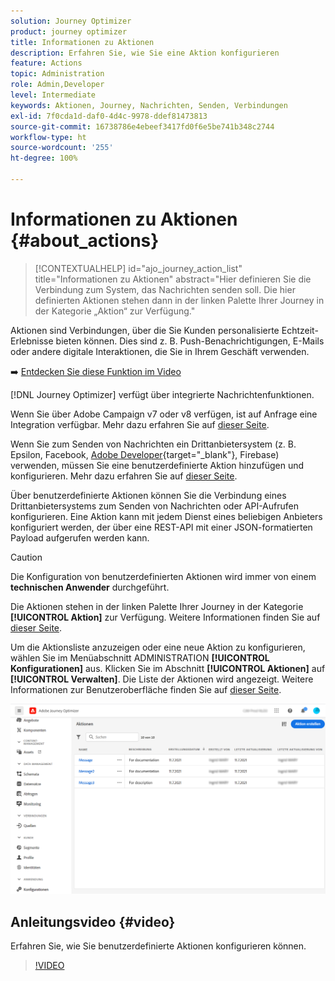 ```yaml
---
solution: Journey Optimizer
product: journey optimizer
title: Informationen zu Aktionen
description: Erfahren Sie, wie Sie eine Aktion konfigurieren
feature: Actions
topic: Administration
role: Admin,Developer
level: Intermediate
keywords: Aktionen, Journey, Nachrichten, Senden, Verbindungen
exl-id: 7f0cda1d-daf0-4d4c-9978-ddef81473813
source-git-commit: 16738786e4ebeef3417fd0f6e5be741b348c2744
workflow-type: ht
source-wordcount: '255'
ht-degree: 100%

---
```


# Informationen zu Aktionen {#about_actions}

>[!CONTEXTUALHELP]
>id="ajo_journey_action_list"
>title="Informationen zu Aktionen"
>abstract="Hier definieren Sie die Verbindung zum System, das Nachrichten senden soll. Die hier definierten Aktionen stehen dann in der linken Palette Ihrer Journey in der Kategorie „Aktion“ zur Verfügung."

Aktionen sind Verbindungen, über die Sie Kunden personalisierte Echtzeit-Erlebnisse bieten können. Dies sind z. B. Push-Benachrichtigungen, E-Mails oder andere digitale Interaktionen, die Sie in Ihrem Geschäft verwenden.

➡️ [Entdecken Sie diese Funktion im Video](#video)

[!DNL Journey Optimizer] verfügt über integrierte Nachrichtenfunktionen.

Wenn Sie über Adobe Campaign v7 oder v8 verfügen, ist auf Anfrage eine Integration verfügbar. Mehr dazu erfahren Sie auf [dieser Seite](../action/acc-action.md).

Wenn Sie zum Senden von Nachrichten ein Drittanbietersystem (z. B. Epsilon, Facebook, [Adobe Developer](https://developer.adobe.com/){target="_blank"}, Firebase) verwenden, müssen Sie eine benutzerdefinierte Aktion hinzufügen und konfigurieren. Mehr dazu erfahren Sie auf [dieser Seite](../action/about-custom-action-configuration.md).

Über benutzerdefinierte Aktionen können Sie die Verbindung eines Drittanbietersystems zum Senden von Nachrichten oder API-Aufrufen konfigurieren. Eine Aktion kann mit jedem Dienst eines beliebigen Anbieters konfiguriert werden, der über eine REST-API mit einer JSON-formatierten Payload aufgerufen werden kann.

>[!CAUTION]
>
>Die Konfiguration von benutzerdefinierten Aktionen wird immer von einem **technischen Anwender** durchgeführt.

Die Aktionen stehen in der linken Palette Ihrer Journey in der Kategorie **[!UICONTROL Aktion]** zur Verfügung. Weitere Informationen finden Sie auf [dieser Seite](../building-journeys/about-journey-activities.md#action-activities).

Um die Aktionsliste anzuzeigen oder eine neue Aktion zu konfigurieren, wählen Sie im Menüabschnitt ADMINISTRATION **[!UICONTROL Konfigurationen]** aus. Klicken Sie im Abschnitt **[!UICONTROL Aktionen]** auf **[!UICONTROL Verwalten]**. Die Liste der Aktionen wird angezeigt. Weitere Informationen zur Benutzeroberfläche finden Sie auf [dieser Seite](../start/user-interface.md).

![](assets/custom1.png)

## Anleitungsvideo {#video}

Erfahren Sie, wie Sie benutzerdefinierte Aktionen konfigurieren können.

>[!VIDEO](https://video.tv.adobe.com/v/334257?quality=12)
